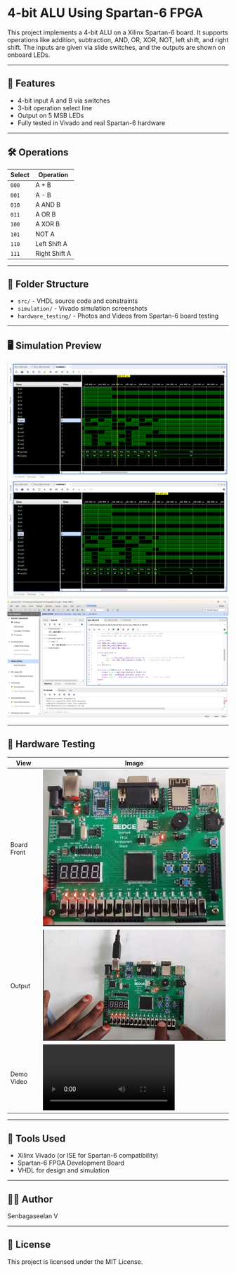 # 4-bit ALU Using Spartan-6 FPGA

This project implements a 4-bit ALU on a Xilinx Spartan-6 board. It supports operations like addition, subtraction, AND, OR, XOR, NOT, left shift, and right shift. The inputs are given via slide switches, and the outputs are shown on onboard LEDs.

---

## 🧠 Features

- 4-bit input A and B via switches
- 3-bit operation select line
- Output on 5 MSB LEDs
- Fully tested in Vivado and real Spartan-6 hardware

---

## 🛠️ Operations

| Select | Operation     |
|--------|---------------|
| `000`  | A + B         |
| `001`  | A - B         |
| `010`  | A AND B       |
| `011`  | A OR B        |
| `100`  | A XOR B       |
| `101`  | NOT A         |
| `110`  | Left Shift A  |
| `111`  | Right Shift A |

---

## 📁 Folder Structure

- `src/` - VHDL source code and constraints
- `simulation/` - Vivado simulation screenshots
- `hardware_testing/` - Photos and Videos from Spartan-6 board testing

---

## 🖥️ Simulation Preview


![Vivado Simulation](vivado_simulation/waveform.png)
![Vivado Simulation](vivado_simulation/waveform2.png)
![Vivado Simulation](vivado_simulation/vivado_code.png)


---

## 🔌 Hardware Testing

| View       | Image                          |
|------------|---------------------------------|
| Board Front | ![](hardware_testing/board.jpg) |
| Output   | ![](hardware_testing/board_output.jpg) |
| Demo Video  | ![](hardware_testing/demo.mp4)|

---

## 🔧 Tools Used

- Xilinx Vivado (or ISE for Spartan-6 compatibility)
- Spartan-6 FPGA Development Board
- VHDL for design and simulation
---

## 👨‍💻 Author

Senbagaseelan V

---

## 📜 License

This project is licensed under the MIT License.
